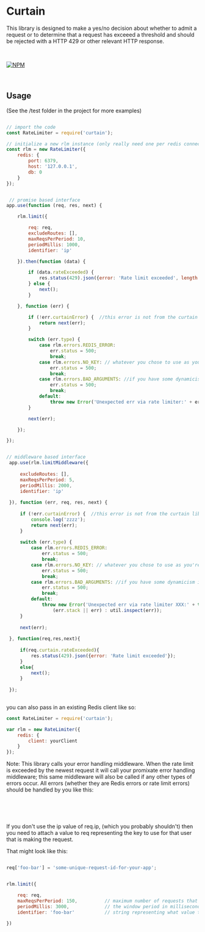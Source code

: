 

# Curtain

This library is designed to make a yes/no decision about whether to admit a request or to determine that
a request has exceeed a threshold and should be rejected with a HTTP 429 or other relevant HTTP response.

<br />

[![NPM](https://nodei.co/npm/curtain.png?downloads=true&downloadRank=true&stars=true)](https://nodei.co/npm/curtain/)

<br />

## Usage

(See the /test folder in the project for more examples)


```javascript

// import the code
const RateLimiter = require('curtain');

// initialize a new rlm instance (only really need one per redis connection)
const rlm = new RateLimiter({
    redis: {
        port: 6379,
        host: '127.0.0.1',
        db: 0
    }
});


 // promise based interface
app.use(function (req, res, next) {

    rlm.limit({

        req: req,
        excludeRoutes: [],
        maxReqsPerPeriod: 10,
        periodMillis: 1000,
        identifier: 'ip'

    }).then(function (data) {

        if (data.rateExceeded) {
            res.status(429).json({error: 'Rate limit exceeded', length: data.length});
        } else {
            next();
        }

    }, function (err) {

        if (!err.curtainError) {  //this error is not from the curtain library, pass it on
            return next(err);
        }

        switch (err.type) {
            case rlm.errors.REDIS_ERROR:
                err.status = 500;
                break;
            case rlm.errors.NO_KEY: // whatever you chose to use as you're request unique identifier, there was a problem finding it
                err.status = 500;
                break;
            case rlm.errors.BAD_ARGUMENTS: //if you have some dynamicism in your project, then maybe you could pass bad args at runtime
                err.status = 500;
                break;
            default:
                throw new Error('Unexpected err via rate limiter:' + err);
        }

        next(err);

    });

});


// middleware based interface
 app.use(rlm.limitMiddleware({
 
     excludeRoutes: [],
     maxReqsPerPeriod: 5,
     periodMillis: 2000,
     identifier: 'ip'
 
 }), function (err, req, res, next) {
 
     if (!err.curtainError) {  //this error is not from the curtain library, pass it on
         console.log('zzzz');
         return next(err);
     }
 
     switch (err.type) {
         case rlm.errors.REDIS_ERROR:
             err.status = 500;
             break;
         case rlm.errors.NO_KEY: // whatever you chose to use as you're request unique identifier, there was a problem finding it
             err.status = 500;
             break;
         case rlm.errors.BAD_ARGUMENTS: //if you have some dynamicism in your project, then maybe you could pass bad args at runtime
             err.status = 500;
             break;
         default:
             throw new Error('Unexpected err via rate limiter XXX:' + typeof (err.stack || err) === 'string' ?
                 (err.stack || err) : util.inspect(err));
     }
 
     next(err);
 
 }, function(req,res,next){
 
     if(req.curtain.rateExceeded){
         res.status(429).json({error: 'Rate limit exceeded'});
     }
     else{
         next();
     }
 
 });
 

```


you can also pass in an existing Redis client like so:


```javascript
const RateLimiter = require('curtain');

var rlm = new RateLimiter({
    redis: {
        client: yourClient 
    }
});
```

Note: This library calls your error handling middleware. When the rate limit is exceeded by the newest request 
it will call your promixate error handling middleware; this same middleware will also be called if any other types of errors occur. 
All errors (whether they are Redis errors or rate limit errors) should be handled by you like this:

<br />
<br />
<br />

If you don't use the ip value of req.ip, (which you probably shouldn't) then you need to attach a value to req representing 
the key to use for that user that is making the request.

That might look like this:

```javascript

req['foo-bar'] = 'some-unique-request-id-for-your-app';


rlm.limit({

    req: req,
    maxReqsPerPeriod: 150,          // maximum number of requests that are allowed to occur during a window
    periodMillis: 3000,             // the window period in milliseconds
    identifier: 'foo-bar'           // string representing what value to read off the req object
    
})

```